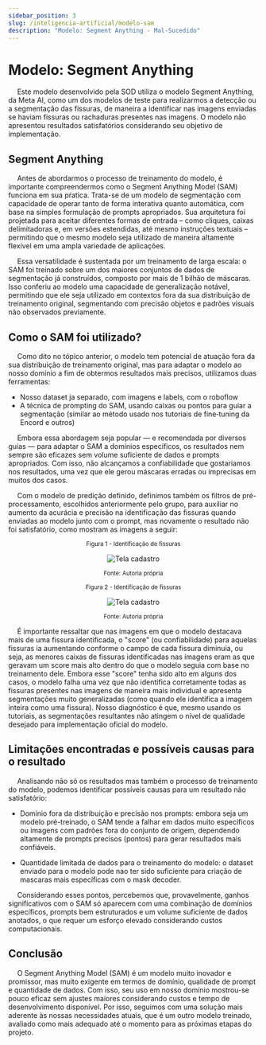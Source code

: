 ```yaml
---
sidebar_position: 3
slug: /inteligencia-artificial/modelo-sam
description: "Modelo: Segment Anything - Mal-Sucedido"
---
```


# Modelo: Segment Anything

&emsp; Este modelo desenvolvido pela SOD utiliza o modelo Segment Anything, da Meta AI, como um dos modelos de teste para realizarmos a detecção ou a segmentação das fissuras, de maneira a identificar nas imagens enviadas se haviam fissuras ou rachaduras presentes nas imagens. O modelo não apresentou resultados satisfatórios considerando seu objetivo de implementação.

## Segment Anything

&emsp; Antes de abordarmos o processo de treinamento do modelo, é importante compreendermos como o Segment Anything Model (SAM) funciona em sua pŕatica. Trata-se de um modelo de segmentação com capacidade de operar tanto de forma interativa quanto automática, com base na simples formulação de prompts apropriados. Sua arquitetura foi projetada para aceitar diferentes formas de entrada – como cliques, caixas delimitadoras e, em versões estendidas, até mesmo instruções textuais – permitindo que o mesmo modelo seja utilizado de maneira altamente flexível em uma ampla variedade de aplicações.

&emsp; Essa versatilidade é sustentada por um treinamento de larga escala: o SAM foi treinado sobre um dos maiores conjuntos de dados de segmentação já construídos, composto por mais de 1 bilhão de máscaras. Isso conferiu ao modelo uma capacidade de generalização notável, permitindo que ele seja utilizado em contextos fora da sua distribuição de treinamento original, segmentando com precisão objetos e padrões visuais não observados previamente.

## Como o SAM foi utilizado?

&emsp; Como dito no tópico anterior, o modelo tem potencial de atuação fora da sua distribuição de treinamento original, mas para adaptar o modelo ao nosso domínio a fim de obtermos resultados mais precisos, utilizamos duas ferramentas:

- Nosso dataset ja separado, com imagens e labels, com o roboflow
- A técnica de prompting do SAM, usando caixas ou pontos para guiar a segmentação (similar ao método usado nos tutoriais de fine‑tuning da Encord e outros)

&emsp; Embora essa abordagem seja popular — e recomendada por diversos guias — para adaptar o SAM a domínios específicos, os resultados nem sempre são eficazes sem volume suficiente de dados e prompts apropriados. Com isso, não alcançamos a confiabilidade que gostariamos nos resultados, uma vez que ele gerou máscaras erradas ou imprecisas em muitos dos casos.

&emsp; Com o modelo de predição definido, definimos também os filtros de pré-processamento, escolhidos anteriormente pelo grupo, para auxiliar no aumento da acurácia e precisão na identificação das fissuras quando enviadas ao modelo junto com o prompt, mas novamente o resultado não foi satisfatório, como mostram as imagens a seguir:

<div align="center" width="100%">

<sub>Figura 1 - Identificação de fissuras</sub>

![Tela cadastro](/img/fissura1.png)

<sup>Fonte: Autoria própria </sup>

</div>

<div align="center" width="100%">

<sub>Figura 2 - Identificação de fissuras</sub>

![Tela cadastro](/img/fissura2.png)

<sup>Fonte: Autoria própria </sup>

</div>

&emsp; É importante ressaltar que nas imagens em que o modelo destacava mais de uma fissura identificada, o "score" (ou confiabilidade) para aquelas fissuras ia aumentando conforme o campo de cada fissura diminuia, ou seja, as menores caixas de fissuras identificadas nas imagens eram as que geravam um score mais alto dentro do que o modelo seguia com base no treinamento dele. Embora esse "score" tenha sido alto em alguns dos casos, o modelo falha uma vez que não identifica corretamente todas as fissuras presentes nas imagens de maneira mais individual e apresenta segmentações muito generalizadas (como quando ele identifica a imagem inteira como uma fissura). Nosso diagnóstico é que, mesmo usando os tutoriais, as segmentações resultantes não atingem o nível de qualidade desejado para implementação oficial do modelo.

## Limitações encontradas e possíveis causas para o resultado

&emsp; Analisando não só os resultados mas também o processo de treinamento do modelo, podemos identificar possíveis causas para um resultado não satisfatório:

- Domínio fora da distribuição e precisão nos prompts: embora seja um modelo pré-treinado, o SAM tende a falhar em dados muito específicos ou imagens com padrões fora do conjunto de origem, dependendo altamente de prompts precisos (pontos) para gerar resultados mais confiáveis.

- Quantidade limitada de dados para o treinamento do modelo: o dataset enviado para o modelo pode nao ter sido suficiente para criação de mascaras mais específicas com o mask decoder.

&emsp; Considerando esses pontos, percebemos que, provavelmente, ganhos significativos com o SAM só aparecem com uma combinação de domínios específicos, prompts bem estruturados e um volume suficiente de dados anotados, o que requer um esforço elevado considerando custos computacionais.

## Conclusão

&emsp; O Segment Anything Model (SAM) é um modelo muito inovador e promissor, mas muito exigente em termos de domínio, qualidade de prompt e quantidade de dados. Com isso, seu uso em nosso domínio mostrou-se pouco eficaz sem ajustes maiores considerando custos e tempo de desenvolvimento disponível. Por isso, seguimos com uma solução mais aderente às nossas necessidades atuais, que é um outro modelo treinado, avaliado como mais adequado até o momento para as próximas etapas do projeto.